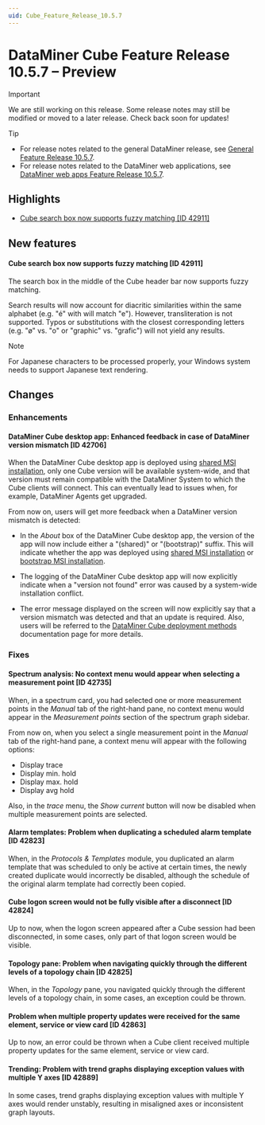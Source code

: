 ```yaml
---
uid: Cube_Feature_Release_10.5.7
---
```


# DataMiner Cube Feature Release 10.5.7 – Preview

> [!IMPORTANT]
> We are still working on this release. Some release notes may still be modified or moved to a later release. Check back soon for updates!

> [!TIP]
>
> - For release notes related to the general DataMiner release, see [General Feature Release 10.5.7](xref:General_Feature_Release_10.5.7).
> - For release notes related to the DataMiner web applications, see [DataMiner web apps Feature Release 10.5.7](xref:Web_apps_Feature_Release_10.5.7).

## Highlights

- [Cube search box now supports fuzzy matching [ID 42911]](#cube-search-box-now-supports-fuzzy-matching-id-42911)

## New features

#### Cube search box now supports fuzzy matching [ID 42911]

<!-- MR 10.4.0 [CU16] / 10.5.0 [CU4] - FR 10.5.7 -->

The search box in the middle of the Cube header bar now supports fuzzy matching.

Search results will now account for diacritic similarities within the same alphabet (e.g. "é" with will match "e"). However, transliteration is not supported. Typos or substitutions with the closest corresponding letters (e.g. "ø" vs. "o" or "graphic" vs. "grafic") will not yield any results.

> [!NOTE]
> For Japanese characters to be processed properly, your Windows system needs to support Japanese text rendering.

## Changes

### Enhancements

#### DataMiner Cube desktop app: Enhanced feedback in case of DataMiner version mismatch [ID 42706]

<!-- MR 10.4.0 [CU16] / 10.5.0 [CU4] - FR 10.5.7 -->

When the DataMiner Cube desktop app is deployed using [shared MSI installation](xref:DataMiner_Cube_deployment_methods#shared-msi-installation), only one Cube version will be available system-wide, and that version must remain compatible with the DataMiner System to which the Cube clients will connect. This can eventually lead to issues when, for example, DataMiner Agents get upgraded.

From now on, users will get more feedback when a DataMiner version mismatch is detected:

- In the *About* box of the DataMiner Cube desktop app, the version of the app will now include either a "(shared)" or "(bootstrap)" suffix. This will indicate whether the app was deployed using [shared MSI installation](xref:DataMiner_Cube_deployment_methods#shared-msi-installation) or [bootstrap MSI installation](xref:DataMiner_Cube_deployment_methods#bootstrap-msi-installation).

- The logging of the DataMiner Cube desktop app will now explicitly indicate when a "version not found" error was caused by a system-wide installation conflict.

- The error message displayed on the screen will now explicitly say that a version mismatch was detected and that an update is required. Also, users will be referred to the [DataMiner Cube deployment methods](xref:DataMiner_Cube_deployment_methods) documentation page for more details.

### Fixes

#### Spectrum analysis: No context menu would appear when selecting a measurement point [ID 42735]

<!-- MR 10.4.0 [CU16] / 10.5.0 [CU4] - FR 10.5.7 -->

When, in a spectrum card, you had selected one or more measurement points in the *Manual* tab of the right-hand pane, no context menu would appear in the *Measurement points* section of the spectrum graph sidebar.

From now on, when you select a single measurement point in the *Manual* tab of the right-hand pane, a context menu will appear with the following options:

- Display trace
- Display min. hold
- Display max. hold
- Display avg hold

Also, in the *trace* menu, the *Show current* button will now be disabled when multiple measurement points are selected.

#### Alarm templates: Problem when duplicating a scheduled alarm template [ID 42823]

<!-- MR 10.4.0 [CU16] / 10.5.0 [CU4] - FR 10.5.7 -->

When, in the *Protocols & Templates* module, you duplicated an alarm template that was scheduled to only be active at certain times, the newly created duplicate would incorrectly be disabled, although the schedule of the original alarm template had correctly been copied.

#### Cube logon screen would not be fully visible after a disconnect [ID 42824]

<!-- MR 10.4.0 [CU16] / 10.5.0 [CU4] - FR 10.5.7 -->

Up to now, when the logon screen appeared after a Cube session had been disconnected, in some cases, only part of that logon screen would be visible.

#### Topology pane: Problem when navigating quickly through the different levels of a topology chain [ID 42825]

<!-- MR 10.4.0 [CU16] / 10.5.0 [CU4] - FR 10.5.7 -->

When, in the *Topology* pane, you navigated quickly through the different levels of a topology chain, in some cases, an exception could be thrown.

#### Problem when multiple property updates were received for the same element, service or view card [ID 42863]

<!-- MR 10.4.0 [CU16] / 10.5.0 [CU4] - FR 10.5.7 -->

Up to now, an error could be thrown when a Cube client received multiple property updates for the same element, service or view card.

#### Trending: Problem with trend graphs displaying exception values with multiple Y axes [ID 42889]

<!-- MR 10.4.0 [CU16] / 10.5.0 [CU4] - FR 10.5.7 -->

In some cases, trend graphs displaying exception values with multiple Y axes would render unstably, resulting in misaligned axes or inconsistent graph layouts.
